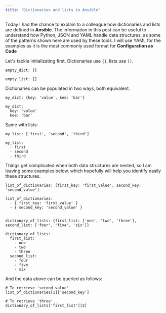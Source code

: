 ```yaml
---
title: "Dictionaries and lists in Ansible"
---
```


Today I had the chance to explain to a colleague how dictionaries and lists are defined in **Ansible**. The information in this post can be useful to understand how Python, JSON and YAML handle data structures, as some of the patterns shown here are used by these tools. I will use YAML for the examples as it is the most commonly used format for **Configuration as Code**

Let's tackle initializating first. Dictionaries use `{}`, lists use `[]`.

```
empty_dict: {}

empty_list: []
```

Dictionaries can be populated in two ways, both equivalent.

```
my_dict: {key: 'value', kee: 'bar'}

my_dict:
  key: 'value'
  kee: 'bar'
```

Same with lists:

```
my_list: ['first', 'second', 'third']

my_list:
  - first
  - second
  - third
```

Things get complicated when both data structures are nested, so I am leaving some examples below, which hopefully will help you identify easily these structures.

```
list_of_dictionaries: [first_key: 'first_value', second_key: 'second_value']

list_of_dictionaries:
  - { first_key: 'first_value' }
  - { second_key: 'second_value' }


dictionary_of_lists: {first_list: ['one', 'two', 'three'], second_list: ['four', 'five', 'six']}

dictionary_of_lists:
  first_list:
    - one
    - two
    - three
  second_list:
    - four
    - five
    - six
```

And the data above can be queried as follows:

```
# To retrieve 'second_value'
list_of_dictionaries[1]['second_key']

# To retrieve 'three'
dictionary_of_lists['first_list'][2]
```

